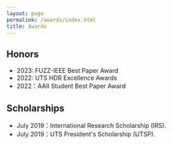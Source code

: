 ```yaml
---
layout: page
permalink: /awards/index.html
title: Awards
---
```


## Honors
- 2023: FUZZ-IEEE Best Paper Award
- 2022: UTS HDR Excellence Awards 
- 2022：AAII Student Best Paper Award

## Scholarships

- July 2019：International Research Scholarship (IRS).
- July 2019：UTS President's Scholarship (UTSP).


